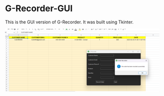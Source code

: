 # G-Recorder-GUI
This is the GUI version of G-Recorder. It was built using Tkinter.

![Screenshot](Usage.png)
